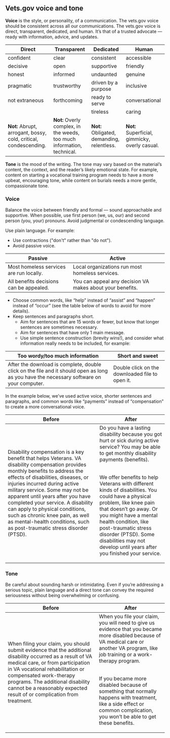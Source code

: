 ## Vets.gov voice and tone

**Voice** is the style, or personality, of a communication. The vets.gov voice should be consistent across all our communications. The vets.gov voice is direct, transparent, dedicated, and human. It’s that of a trusted advocate — ready with information, advice, and updates.

Direct        | Transparent        | Dedicated          | Human
--------------| -------------------| -------------------| ---------
confident     | clear              | consistent         | accessible
decisive      | open               | supportive         | friendly
honest        | informed           | undaunted          | genuine
pragmatic     | trustworthy        | driven by a purpose| inclusive
not extraneous| forthcoming        | ready to serve     | conversational
              |                    | tireless           | caring
**Not:** Abrupt, arrogant, bossy, cold, critical, condescending.| **Not:** Overly complex, in the weeds, too much information, technical. | **Not:** Obligated, demanding, relentless. | **Not:** Superficial, gimmicky, overly casual.


**Tone** is the mood of the writing. The tone may vary based on the material’s content, the context, and the reader’s likely emotional state. For example, content on starting a vocational training program needs to have a more upbeat, encouraging tone, while content on burials needs a more gentle, compassionate tone. 

### Voice
Balance the voice between friendly and formal — sound approachable and supportive. When possible, use first person (we, us, our) and second person (you, your) pronouns. Avoid judgmental or condescending language.

Use plain language. For example: 
- Use contractions ("don't" rather than "do not").
- Avoid passive voice.

Passive     | Active
------------| ----------
Most homeless services are run locally. | Local organizations run most homeless services.
All benefits decisions can be appealed. | You can appeal any decision VA makes about your benefits.

- Choose common words, like “help” instead of “assist” and “happen” instead of “occur” (see the table below of words to avoid for more details).
- Keep sentences and paragraphs short.
  - Aim for sentences that are 15 words or fewer, but know that longer sentences are sometimes necessary. 
  - Aim for sentences that have only 1 main message. 
  - Use simple sentence construction (brevity wins!), and consider what information really needs to be included, for example:

Too wordy/too much information                                                 | Short and sweet
-------------------------------------------------------------------------------| ----------------
After the download is complete, double click on the file and it should open as long as you have the necessary software on your computer.                                                                                | Double click on the downloaded file to open it.


  
 
In the example below, we’ve used active voice, shorter sentences and paragraphs, and common words like “payments” instead of “compensation” to create a more conversational voice. 

Before	| After
--------| -------
Disability compensation is a key benefit that helps Veterans. VA disability compensation provides monthly benefits to address the effects of disabilities, diseases, or injuries incurred during active military service. Some may not be apparent until years after you have completed your service. A disability can apply to physical conditions, such as chronic knee pain, as well as mental-health conditions, such as post-traumatic stress disorder (PTSD).| Do you have a lasting disability because you got hurt or sick during active service? You may be able to get monthly disability payments (benefits).<br /><br /><p>We offer benefits to help Veterans with different kinds of disabilities. You could have a physical problem, like knee pain that doesn’t go away. Or you might have a mental health condition, like post-traumatic stress disorder (PTSD). Some disabilities may not develop until years after you finished your service.</p>

### Tone
Be careful about sounding harsh or intimidating. Even if you’re addressing a serious topic, plain language and a direct tone can convey the required seriousness without being overwhelming or confusing.

Before   | After	
---------| -------------
When filing your claim, you should submit evidence that the additional disability occurred as a result of VA medical care, or from participation in VA vocational rehabilitation or compensated work-therapy programs. The additional disability cannot be a reasonably expected result of or complication from treatment.| When you file your claim, you will need to give us evidence that you became more disabled because of VA medical care or another VA program, like job training or a work-therapy program.<br /><br /><p>If you became more disabled because of something that normally happens with treatment, like a side effect or common complication, you won’t be able to get these benefits. 
